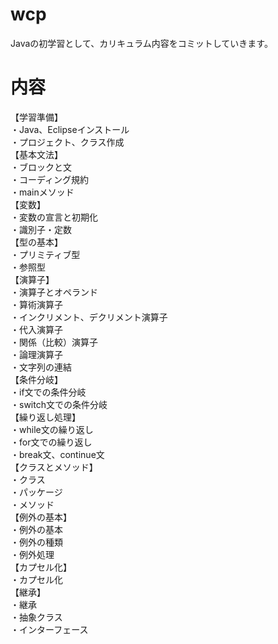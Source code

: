 # wcp
Javaの初学習として、カリキュラム内容をコミットしていきます。

# 内容
【学習準備】  
・Java、Eclipseインストール  
・プロジェクト、クラス作成  
【基本文法】  
・ブロックと文  
・コーディング規約  
・mainメソッド  
【変数】  
・変数の宣言と初期化  
・識別子・定数  
【型の基本】  
・プリミティブ型  
・参照型  
【演算子】  
・演算子とオペランド  
・算術演算子  
・インクリメント、デクリメント演算子  
・代入演算子  
・関係（比較）演算子  
・論理演算子  
・文字列の連結  
【条件分岐】    
・if文での条件分岐  
・switch文での条件分岐  
【繰り返し処理】  
・while文の繰り返し  
・for文での繰り返し  
・break文、continue文  
【クラスとメソッド】  
・クラス  
・パッケージ  
・メソッド  
【例外の基本】  
・例外の基本  
・例外の種類  
・例外処理  
【カプセル化】  
・カプセル化  
【継承】  
・継承  
・抽象クラス  
・インターフェース  
